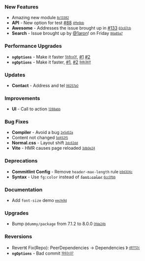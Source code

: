 ### New Features

- Amazing new module <sub><sup>[8c13382](https://github.com/conventional-changelog/conventional-changelog/commit/8c13382032c789617f1f05a0d96afc8b730a9054)</sup></sub>
- **API** - New option for test [#88](https://github.com/conventional-changelog/conventional-changelog/issues/88) <sub><sup>[4ffe6bb](https://github.com/conventional-changelog/conventional-changelog/commit/4ffe6bb0cbbebd77e8e78eb2fe81bd795f240190)</sup></sub>
- **Awesome** - Addresses the issue brought up in [#133](https://github.com/conventional-changelog/conventional-changelog/issues/133) <sub><sup>[60c67cb](https://github.com/conventional-changelog/conventional-changelog/commit/60c67cb780072bb98474089b02c85e5b75879c06)</sup></sub>
- **Search** - Issue brought up by [@1aron](https://github.com/1aron)! on Friday <sub><sup>[86a85a7](https://github.com/conventional-changelog/conventional-changelog/commit/86a85a79b90b3cce6d8d05ec1fe2e6a031de0179)</sup></sub>

### Performance Upgrades

- **`ngOptions`** - Make it faster <sub><sup>[5b8ca3f](https://github.com/conventional-changelog/conventional-changelog/commit/5b8ca3f25b3451c45d3094ca763cda106aef10c0)</sup></sub>, [#1](https://github.com/conventional-changelog/conventional-changelog/issues/1) [#2](https://github.com/conventional-changelog/conventional-changelog/issues/2)
- **`ngOptions`** - Make it faster, [#1](https://github.com/conventional-changelog/conventional-changelog/issues/1), [#2](https://github.com/conventional-changelog/conventional-changelog/issues/2) <sub><sup>[9db3b1f](https://github.com/conventional-changelog/conventional-changelog/commit/9db3b1f70d7776e8f1924ad75e4c8d7e21d39606)</sup></sub>

### Updates

- **Contact** - Address and tel <sub><sup>[98257a0](https://github.com/conventional-changelog/conventional-changelog/commit/98257a0a1db3034e6dbb6d8aec7d3341635dba78)</sup></sub>

### Improvements

- **UI** - Call to action <sub><sup>[1288abb](https://github.com/conventional-changelog/conventional-changelog/commit/1288abb25ac2328c213bc2d8145a14f238d0f058)</sup></sub>

### Bug Fixes

- **Compiler** - Avoid a bug <sub><sup>[2e5d52a](https://github.com/conventional-changelog/conventional-changelog/commit/2e5d52a96c0af64aed6d9128d524b3e9606beea0)</sup></sub>
- Content not changed <sub><sup>[5d452f5](https://github.com/conventional-changelog/conventional-changelog/commit/5d452f50d80f04602be367d6018880ceeb1059d5)</sup></sub>
- **Normal.css** - Layout shift <sub><sup>[3dc62dd](https://github.com/conventional-changelog/conventional-changelog/commit/3dc62ddc485ef2302886cc931d4691187f7f3437)</sup></sub>
- **Vite** - HMR causes page reloaded <sub><sup>[3db0e24](https://github.com/conventional-changelog/conventional-changelog/commit/3db0e243c56acbf04191084c6554f0940b6a058a)</sup></sub>

### Deprecations

- **Commitlint Config** - Remove `header-max-length` rule <sub><sup>[b9d304c](https://github.com/conventional-changelog/conventional-changelog/commit/b9d304cd48126135e25e1e0faeced73c8c7b50de)</sup></sub>
- **Syntax** - Use `fg:color` instead of ~~`font:color`~~ <sub><sup>[6cc0fbb](https://github.com/conventional-changelog/conventional-changelog/commit/6cc0fbb8de3de11057ffdc3bb273078f0bbb5c86)</sup></sub>

### Documentation

- Add `font-size` demo <sub><sup>[eecfe9d](https://github.com/conventional-changelog/conventional-changelog/commit/eecfe9d449d6c38596d28076d44423aa45b4d4ee)</sup></sub>

### Upgrades

- Bump `@dummy/package` from 7.1.2 to 8.0.0 <sub><sup>[0fda24b](https://github.com/conventional-changelog/conventional-changelog/commit/0fda24bc1ea98ed5f37a4415f3d960b88dd2e871)</sup></sub>

### Reversions

- Revert《 Fix(Repo): PeerDependencies -> Dependencies 》 <sub><sup>[d81112c](https://github.com/conventional-changelog/conventional-changelog/commit/d81112c750eda2163f3df6f4d979058dac72da9e)</sup></sub>
- **`ngOptions`** - Bad commit <sub><sup>[1992c07](https://github.com/conventional-changelog/conventional-changelog/commit/1992c071b103ea5fa88ddbdb164ba723b55c0578)</sup></sub>